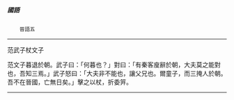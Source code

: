 

##### 國語
　　`晉語五`

* * *

范武子杖文子

范文子暮退於朝。武子曰：「何暮也？」對曰：「有秦客廋辭於朝，大夫莫之能對也，吾知三焉。」武子怒曰：「大夫非不能也，讓父兄也。爾童子，而三掩人於朝。吾不在晉國，亡無日矣。」擊之以杖，折委笄。

* * *

